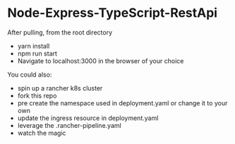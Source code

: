 # Node-Express-TypeScript-RestApi

After pulling, from the root directory
- yarn install
- npm run start
- Navigate to localhost:3000 in the browser of your choice

You could also:
- spin up a rancher k8s cluster
- fork this repo
- pre create the namespace used in deployment.yaml or change it to your own
- update the ingress resource in deployment.yaml
- leverage the .rancher-pipeline.yaml
- watch the magic
